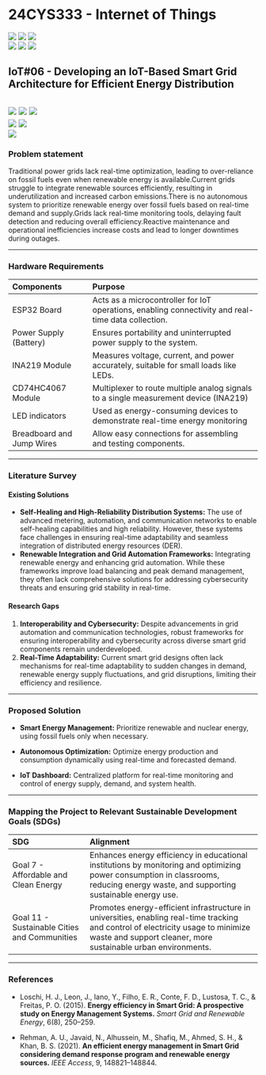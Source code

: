 # 24CYS333 - Internet of Things
![](https://img.shields.io/badge/Batch-22CYS-lightgreen) ![](https://img.shields.io/badge/UG-blue) ![](https://img.shields.io/badge/Subject-IoT-blue)
<br/>
![](https://img.shields.io/badge/Lecture-2-orange) ![](https://img.shields.io/badge/Practical-3-orange) ![](https://img.shields.io/badge/Credits-3-orange) <br/>

## IoT#06 - Developing an IoT-Based Smart Grid Architecture for Efficient Energy Distribution

![](https://img.shields.io/badge/Member-Arul_Sujith_S-gold)  ![](https://img.shields.io/badge/Member-Hemadhri_P_C-gold)  ![](https://img.shields.io/badge/Member-Akshit_Singh-gold) <br/> 
![](https://img.shields.io/badge/SDG-7-darkgreen) ![](https://img.shields.io/badge/SDG-11-darkgreen) <br/>
![](https://img.shields.io/badge/Reviewed-23rd_Jan_2025-brown)
---
### Problem statement

Traditional power grids lack real-time optimization, leading to over-reliance on fossil fuels even when renewable energy is available.Current grids struggle to integrate renewable sources efficiently, resulting in underutilization and increased carbon emissions.There is no autonomous system to prioritize renewable energy over fossil fuels based on real-time demand and supply.Grids lack real-time monitoring tools, delaying fault detection and reducing overall efficiency.Reactive maintenance and operational inefficiencies increase costs and lead to longer downtimes during outages.

---
### Hardware Requirements

| Components               | Purpose                                                                                          |
|:-------------------------|:-------------------------------------------------------------------------------------------------|
| ESP32 Board                | Acts as a microcontroller for IoT operations, enabling connectivity and real-time data collection. |
| Power Supply (Battery)     | Ensures portability and uninterrupted power supply to the system.                                |
| INA219 Module              | Measures voltage, current, and power accurately, suitable for small loads like LEDs.             |
| CD74HC4067 Module          | Multiplexer to route multiple analog signals to a single measurement device (INA219) |
| LED indicators             | Used as energy-consuming devices to demonstrate real-time energy monitoring |
| Breadboard and Jump Wires  | Allow easy connections for assembling and testing components.                                    |


---
### Literature Survey  

#### Existing Solutions  
- **Self-Healing and High-Reliability Distribution Systems:** The use of advanced metering, automation, and communication networks to enable self-healing capabilities and high reliability. However, these systems face challenges in ensuring real-time adaptability and seamless integration of distributed energy resources (DER).
- **Renewable Integration and Grid Automation Frameworks:** Integrating renewable energy and enhancing grid automation. While these frameworks improve load balancing and peak demand management, they often lack comprehensive solutions for addressing cybersecurity threats and ensuring grid stability in real-time.  

#### Research Gaps  
1. **Interoperability and Cybersecurity:** Despite advancements in grid automation and communication technologies, robust frameworks for ensuring interoperability and cybersecurity across diverse smart grid components remain underdeveloped. 
2. **Real-Time Adaptability:** Current smart grid designs often lack mechanisms for real-time adaptability to sudden changes in demand, renewable energy supply fluctuations, and grid disruptions, limiting their efficiency and resilience.
---

### Proposed Solution
- **Smart Energy Management:** Prioritize renewable and nuclear energy, using fossil fuels only when necessary.

- **Autonomous Optimization:** Optimize energy production and consumption dynamically using real-time and forecasted demand.

- **IoT Dashboard:** Centralized platform for real-time monitoring and control of energy supply, demand, and system health.

---
### Mapping the Project to Relevant Sustainable Development Goals (SDGs) 
| SDG                                      | Alignment                                                                                                                                                 |
|:-----------------------------------------|:----------------------------------------------------------------------------------------------------------------------------------------------------------|
| Goal 7 - Affordable and Clean Energy | Enhances energy efficiency in educational institutions by monitoring and optimizing power consumption in classrooms, reducing energy waste, and supporting sustainable energy use.     |
| Goal 11 - Sustainable Cities and Communities     | Promotes energy-efficient infrastructure in universities, enabling real-time tracking and control of electricity usage to minimize waste and support cleaner, more sustainable urban environments.      |

---
### References  
- Loschi, H. J., Leon, J., Iano, Y., Filho, E. R., Conte, F. D., Lustosa, T. C., & Freitas, P. O. (2015). **Energy efficiency in Smart Grid: A prospective study on Energy Management Systems.** _Smart Grid and Renewable Energy_, 6(8), 250–259.


- Rehman, A. U., Javaid, N., Alhussein, M., Shafiq, M., Ahmed, S. H., & Khan, B. S. (2021). **An efficient energy management in Smart Grid considering demand response program and renewable energy sources.** _IEEE Access_, 9, 148821–148844.







